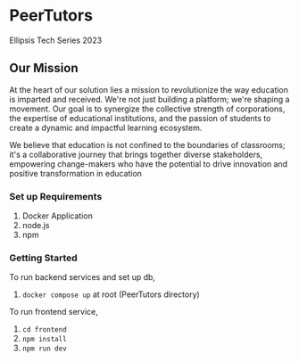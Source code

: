 # PeerTutors
Ellipsis Tech Series 2023
## Our Mission
At the heart of our solution lies a mission to revolutionize the way education is imparted and received. We're not just building a platform; we're shaping a movement. Our goal is to synergize the collective strength of corporations, the expertise of educational institutions, and the passion of students to create a dynamic and impactful learning ecosystem.

We believe that education is not confined to the boundaries of classrooms; it's a collaborative journey that brings together diverse stakeholders, empowering change-makers who have the potential to drive innovation and positive transformation in education

### Set up Requirements
1) Docker Application
2) node.js
3) npm


### Getting Started
To run backend services and set up db, 
1) `docker compose up` at root (PeerTutors directory)

To run frontend service, 
1) `cd frontend`
2) `npm install`
3) `npm run dev`
